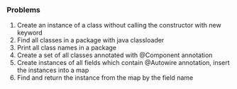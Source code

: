 ### Problems
1. Create an instance of a class without calling the constructor with new keyword
2. Find all classes in a package with java classloader
3. Print all class names in a package
4. Create a set of all classes annotated with @Component annotation
5. Create instances of all fields which contain @Autowire annotation, insert the instances into a map
6. Find and return the instance from the map by the field name